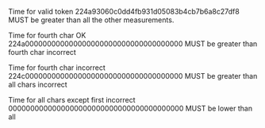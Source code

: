 Time for valid token 224a93060c0dd4fb931d05083b4cb7b6a8c27df8 MUST be greater than all the other measurements.

Time for fourth char OK 224a000000000000000000000000000000000000 MUST be greater than fourth char incorrect

Time for fourth char incorrect 224c000000000000000000000000000000000000 MUST be greater than all chars incorrect

Time for all chars except first incorrect 0000000000000000000000000000000000000000 MUST be lower than all